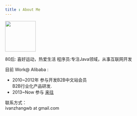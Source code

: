 ```yaml
---
title : About Me
---
```


<img src="http://tp4.sinaimg.cn/1644563011/180/1300785942/1" width="100px"/>  

 80后:	喜好运动，热爱生活 
 程序员:专注Java领域，从事互联网开发  
 
 目前 Work@ Alibaba  :  	

 * 2010~2012年 参与开发B2B中文站会员 <br/> B2B行业化产品研发. 
 * 2013~Now  参与 <a href="http://www.laiwang.com" target="_blank">来往</a>
 	
联系方式： 	
ivanzhangwb at gmail.com

